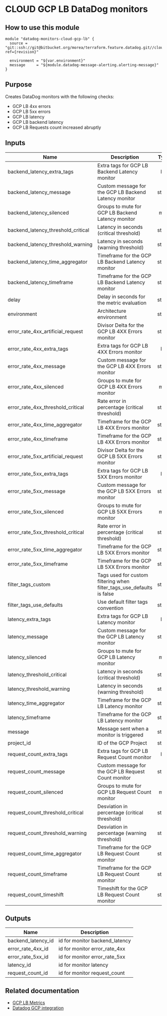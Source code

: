 # CLOUD GCP LB DataDog monitors

## How to use this module

```
module "datadog-monitors-cloud-gcp-lb" {
  source = "git::ssh://git@bitbucket.org/morea/terraform.feature.datadog.git//cloud/gcp/lb?ref={revision}"

  environment = "${var.environment}"
  message     = "${module.datadog-message-alerting.alerting-message}"
}

```

## Purpose

Creates DataDog monitors with the following checks:

- GCP LB 4xx errors
- GCP LB 5xx errors
- GCP LB latency
- GCP LB backend latency
- GCP LB Requests count increased abruptly

## Inputs

| Name | Description | Type | Default | Required |
|------|-------------|:----:|:-----:|:-----:|
| backend_latency_extra_tags | Extra tags for GCP LB Backend Latency monitor | list | `<list>` | no |
| backend_latency_message | Custom message for the GCP LB Backend Latency monitor | string | `` | no |
| backend_latency_silenced | Groups to mute for GCP LB Backend Latency monitor | map | `<map>` | no |
| backend_latency_threshold_critical | Latency in seconds (critical threshold) | string | `4000` | no |
| backend_latency_threshold_warning | Latency in seconds (warning threshold) | string | `2000` | no |
| backend_latency_time_aggregator | Timeframe for the GCP LB Backend Latency monitor | string | `min` | no |
| backend_latency_timeframe | Timeframe for the GCP LB Backend Latency monitor | string | `last_10m` | no |
| delay | Delay in seconds for the metric evaluation | string | `900` | no |
| environment | Architecture environment | string | - | yes |
| error_rate_4xx_artificial_request | Divisor Delta for the GCP LB 4XX Errors monitor | string | `5` | no |
| error_rate_4xx_extra_tags | Extra tags for GCP LB 4XX Errors monitor | list | `<list>` | no |
| error_rate_4xx_message | Custom message for the GCP LB 4XX Errors monitor | string | `` | no |
| error_rate_4xx_silenced | Groups to mute for GCP LB 4XX Errors monitor | map | `<map>` | no |
| error_rate_4xx_threshold_critical | Rate error in percentage (critical threshold) | string | `50` | no |
| error_rate_4xx_time_aggregator | Timeframe for the GCP LB 4XX Errors monitor | string | `sum` | no |
| error_rate_4xx_timeframe | Timeframe for the GCP LB 4XX Errors monitor | string | `last_5m` | no |
| error_rate_5xx_artificial_request | Divisor Delta for the GCP LB 5XX Errors monitor | string | `5` | no |
| error_rate_5xx_extra_tags | Extra tags for GCP LB 5XX Errors monitor | list | `<list>` | no |
| error_rate_5xx_message | Custom message for the GCP LB 5XX Errors monitor | string | `` | no |
| error_rate_5xx_silenced | Groups to mute for GCP LB 5XX Errors monitor | map | `<map>` | no |
| error_rate_5xx_threshold_critical | Rate error in percentage (critical threshold) | string | `50` | no |
| error_rate_5xx_time_aggregator | Timeframe for the GCP LB 5XX Errors monitor | string | `sum` | no |
| error_rate_5xx_timeframe | Timeframe for the GCP LB 5XX Errors monitor | string | `last_5m` | no |
| filter_tags_custom | Tags used for custom filtering when filter_tags_use_defaults is false | string | `*` | no |
| filter_tags_use_defaults | Use default filter tags convention | string | `true` | no |
| latency_extra_tags | Extra tags for GCP LB Latency monitor | list | `<list>` | no |
| latency_message | Custom message for the GCP LB Latency monitor | string | `` | no |
| latency_silenced | Groups to mute for GCP LB Latency monitor | map | `<map>` | no |
| latency_threshold_critical | Latency in seconds (critical threshold) | string | `5000` | no |
| latency_threshold_warning | Latency in seconds (warning threshold) | string | `3000` | no |
| latency_time_aggregator | Timeframe for the GCP LB Latency monitor | string | `min` | no |
| latency_timeframe | Timeframe for the GCP LB Latency monitor | string | `last_10m` | no |
| message | Message sent when a monitor is triggered | string | - | yes |
| project_id | ID of the GCP Project | string | - | yes |
| request_count_extra_tags | Extra tags for GCP LB Request Count monitor | list | `<list>` | no |
| request_count_message | Custom message for the GCP LB Request Count monitor | string | `` | no |
| request_count_silenced | Groups to mute for GCP LB Request Count monitor | map | `<map>` | no |
| request_count_threshold_critical | Desviation in percentage (critical threshold) | string | `500` | no |
| request_count_threshold_warning | Desviation in percentage (warning threshold) | string | `250` | no |
| request_count_time_aggregator | Timeframe for the GCP LB Request Count monitor | string | `sum` | no |
| request_count_timeframe | Timeframe for the GCP LB Request Count monitor | string | `last_5m` | no |
| request_count_timeshift | Timeshift for the GCP LB Request Count monitor | string | `last_5m` | no |

## Outputs

| Name | Description |
|------|-------------|
| backend_latency_id | id for monitor backend_latency |
| error_rate_4xx_id | id for monitor error_rate_4xx |
| error_rate_5xx_id | id for monitor error_rate_5xx |
| latency_id | id for monitor latency |
| request_count_id | id for monitor request_count |

## Related documentation

* [GCP LB Metrics](https://cloud.google.com/monitoring/api/metrics_gcp#gcp-loadbalancing)
* [Datadog GCP integration](https://docs.datadoghq.com/integrations/google_cloud_platform/)
